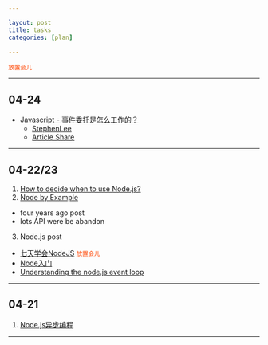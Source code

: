 ```yaml
---

layout: post
title: tasks
categories: [plan]

---
```


<i class="icon-ok"></i>
<i class="icon-tasks"></i>
<i class="icon-reomve"></i>
<code style="color:#f40">放置会儿</code>

---

## 04-24
  * [Javascript - 事件委托是怎么工作的？](http://blog.segmentfault.com/stephenlee/1190000000473293)
    * [StephenLee](http://segmentfault.com/u/stephenlee)
    * [Article Share](http://jboat.diandian.com/)

---

## 04-22/23
  1. <i class="icon-ok"></i> [How to decide when to use Node.js?](http://stackoverflow.com/questions/5062614/how-to-decide-when-to-use-node-js)
  2. <i class="icon-remove"></i> [Node by Example](http://blog.osbutler.com/categories/node-by-example/?page=3)
   * four years ago post
   * lots API were be abandon
  3. <i class="icon-tasks"></i> Node.js post
   * [七天学会NodeJS](http://nqdeng.github.io/7-days-nodejs/)
<code style="color:#f40">放置会儿</code>
   * <i class="icon-ok"></i> [Node入门](http://www.nodebeginner.org/index-zh-cn.html) <i class="icon-thumbs-up"></i>
   * [Understanding the node.js event loop](http://blog.mixu.net/2011/02/01/understanding-the-node-js-event-loop/)

---

## 04-21
  1. <i class="icon-ok"></i> [Node.js异步编程](http://www.infoq.com/cn/news/2011/09/nodejs-async-code)

---


